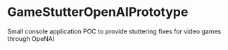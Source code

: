 # GameStutterOpenAIPrototype
Small console application POC to provide stuttering fixes for video games through OpeNAI
